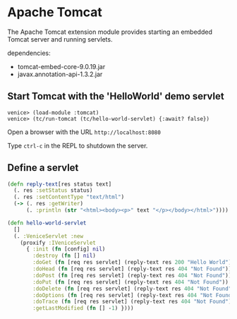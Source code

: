 # Apache Tomcat

The Apache Tomcat extension module provides starting an embedded Tomcat server and running servlets.

dependencies:

 - tomcat-embed-core-9.0.19.jar
 - javax.annotation-api-1.3.2.jar
 
 
## Start Tomcat with the 'HelloWorld' demo servlet

```text
venice> (load-module :tomcat)
venice> (tc/run-tomcat (tc/hello-world-servlet) {:await? false})
```

Open a browser with the URL `http://localhost:8080`

Type `ctrl-c` in the REPL to shutdown the server.


## Define a servlet

```clojure
(defn reply-text[res status text]
  (. res :setStatus status)
  (. res :setContentType "text/html")
  (-> (. res :getWriter)
      (. :println (str "<html><body><p>" text "</p></body></html>"))))

(defn hello-world-servlet
  []
  (. :VeniceServlet :new
    (proxify :IVeniceServlet
      { :init (fn [config] nil)
        :destroy (fn [] nil)
        :doGet (fn [req res servlet] (reply-text res 200 "Hello World"))
        :doHead (fn [req res servlet] (reply-text res 404 "Not Found"))
        :doPost (fn [req res servlet] (reply-text res 404 "Not Found"))
        :doPut (fn [req res servlet] (reply-text res 404 "Not Found"))
        :doDelete (fn [req res servlet] (reply-text res 404 "Not Found"))
        :doOptions (fn [req res servlet] (reply-text res 404 "Not Found"))
        :doTrace (fn [req res servlet] (reply-text res 404 "Not Found"))
        :getLastModified (fn [] -1) })))
```
